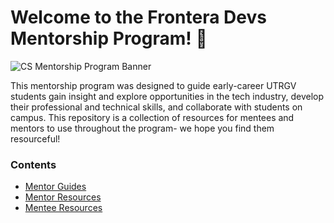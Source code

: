 # Welcome to the Frontera Devs Mentorship Program! 👋
![CS Mentorship Program Banner](https://github.com/fronteradevs-utrgv/cs-mentorship-program/blob/main/assets/mandm-header.png)

This mentorship program was designed to guide early-career UTRGV students gain insight and explore opportunities in the tech industry, develop their professional and technical skills, and collaborate with students on campus. This repository is a collection of resources for mentees and mentors to use throughout the program- we hope you find them resourceful! 

### Contents
- [Mentor Guides](https://github.com/dsc-utrgv/cs-mentorship-program/tree/main/mentor-guides)
- [Mentor Resources](https://github.com/dsc-utrgv/cs-mentorship-program/tree/main/mentor-resources)
- [Mentee Resources](https://github.com/dsc-utrgv/cs-mentorship-program/tree/main/mentee-resources)
